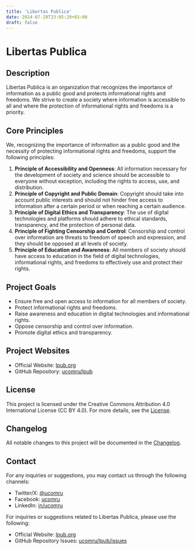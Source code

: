 ```yaml
---
title: 'Libertas Publica'
date: 2024-07-20T23:05:29+03:00
draft: false
---
```


# Libertas Publica

## Description

Libertas Publica is an organization that recognizes the importance of information as a
public good and protects informational rights and freedoms. We strive to create a society
where information is accessible to all and where the protection of informational rights and
freedoms is a priority.

## Core Principles

We, recognizing the importance of information as a public good and the necessity of protecting
informational rights and freedoms, support the following principles:

1. **Principle of Accessibility and Openness**: All information necessary for the development
   of society and science should be accessible to everyone without exception, including the
   rights to access, use, and distribution.
2. **Principle of Copyright and Public Domain**: Copyright should take into account public
   interests and should not hinder free access to information after a certain period or when
   reaching a certain audience.
3. **Principle of Digital Ethics and Transparency**: The use of digital technologies and
   platforms should adhere to ethical standards, transparency, and the protection
   of personal data.
4. **Principle of Fighting Censorship and Control**: Censorship and control over information
   are threats to freedom of speech and expression, and they should be opposed at all levels
   of society.
5. **Principle of Education and Awareness**: All members of society should have access
   to education in the field of digital technologies, informational rights, and freedoms
   to effectively use and protect their rights.

## Project Goals

- Ensure free and open access to information for all members of society.
- Protect informational rights and freedoms.
- Raise awareness and education in digital technologies and informational rights.
- Oppose censorship and control over information.
- Promote digital ethics and transparency.

## Project Websites

- Official Website: [lpub.org](https://lpub.org)
- GitHub Repository: [ucomru/lpub](https://github.com/ucomru/lpub)

## License

This project is licensed under the Creative Commons Attribution 4.0 International License
(CC BY 4.0). For more details, see the [License](LICENSE.md).

## Changelog

All notable changes to this project will be documented in the [Changelog](CHANGELOG.md).

## Contact

For any inquiries or suggestions, you may contact us through the following channels:

- Twitter/X: [@ucomru](https://x.com/ucomru)
- Facebook: [ucomru](https://facebook.com/ucomru)
- LinkedIn: [in/ucomru](https://linkedin.com/in/ucomru)

For inquiries or suggestions related to Libertas Publica, please use the following:

- Official Website: [lpub.org](https://lpub.org)
- GitHub Repository Issues: [ucomru/lpub/issues](https://github.com/ucomru/lpub/issues)
